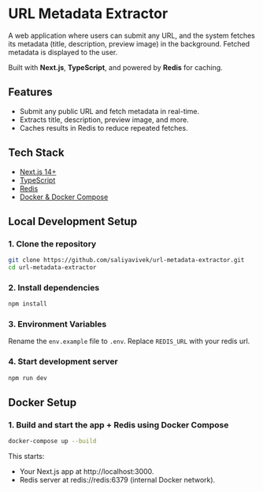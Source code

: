 # URL Metadata Extractor

A web application where users can submit any URL, and the system fetches its metadata (title, description, preview image) in the background. Fetched metadata is displayed to the user.

Built with **Next.js**, **TypeScript**, and powered by **Redis** for caching.

## Features

- Submit any public URL and fetch metadata in real-time.
- Extracts title, description, preview image, and more.
- Caches results in Redis to reduce repeated fetches.

## Tech Stack

- [Next.js 14+](https://nextjs.org/)
- [TypeScript](https://www.typescriptlang.org/)
- [Redis](https://redis.io/)
- [Docker & Docker Compose](https://docs.docker.com/compose/)

## Local Development Setup

### 1. Clone the repository

```bash
git clone https://github.com/saliyavivek/url-metadata-extractor.git
cd url-metadata-extractor
```

### 2. Install dependencies

```bash
npm install
```

### 3. Environment Variables

Rename the `env.example` file to `.env`.
Replace `REDIS_URL` with your redis url.

### 4. Start development server

```bash
npm run dev
```

## Docker Setup

### 1. Build and start the app + Redis using Docker Compose

```bash
docker-compose up --build
```

This starts:

- Your Next.js app at http://localhost:3000.
- Redis server at redis://redis:6379 (internal Docker network).
